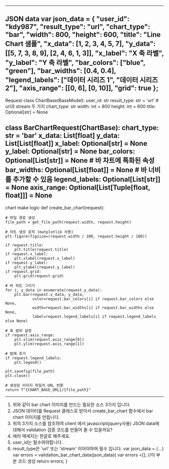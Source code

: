 --------------------------------------------
JSON data
var json_data = {
    "user_id": "kdy987",
    "result_type": "url",
    "chart_type": "bar",
    "width": 800,
    "height": 600,
    "title": "Line Chart 샘플",
    "x_data": [1, 2, 3, 4, 5, 7],
    "y_data": [[5, 7, 3, 8, 9], [2, 4, 6, 1, 3]],
    "x_label": "X 축 라벨",
    "y_label": "Y 축 라벨",
    "bar_colors": ["blue", "green"],
    "bar_widths": [0.4, 0.4],
    "legend_labels": ["데이터 시리즈 1", "데이터 시리즈 2"],
    "axis_range": [[0, 6], [0, 10]],
    "grid": true
};
------------------------------------------------
Request
class ChartBase(BaseModel):
    user_id: str
    result_type: str = 'url'  # url과 stream 두 가지
    chart_type: str
    width: int = 800
    height: int = 600
    title: Optional[str] = None

class BarChartRequest(ChartBase):
    chart_type: str = 'bar'
    x_data: List[float]
    y_data: List[List[float]]
    x_label: Optional[str] = None
    y_label: Optional[str] = None
    bar_colors: Optional[List[str]] = None  # 바 차트에 특화된 속성
    bar_widths: Optional[List[float]] = None  # 바 너비를 추가할 수 있음
    legend_labels: Optional[List[str]] = None
    axis_range: Optional[List[Tuple[float, float]]] = None
-------------------------------------------------
chart make logic
def create_bar_chart(request):
            
    # 파일 경로 생성
    file_path = get_file_path(request.width, request.height)

    # 차트 생성 로직 (matplotlib 사용)
    plt.figure(figsize=(request.width / 100, request.height / 100))

    if request.title:
        plt.title(request.title)
    if request.x_label:
        plt.xlabel(request.x_label)
    if request.y_label:
        plt.ylabel(request.y_label)
    if request.grid:
        plt.grid(request.grid)

    # 바 차트 그리기
    for i, y_data in enumerate(request.y_data):
        plt.bar(request.x_data, y_data, 
                color=request.bar_colors[i] if request.bar_colors else None,
                width=request.bar_widths[i] if request.bar_widths else None,
                label=request.legend_labels[i] if request.legend_labels else None)

    # 축 범위 설정
    if request.axis_range:
        plt.xlim(request.axis_range[0])
        plt.ylim(request.axis_range[1])

    # 범례 추가
    if request.legend_labels:
        plt.legend()

    plt.savefig(file_path)
    plt.close()

    # 생성된 이미지 파일의 URL 반환
    return f"{CHART_BASE_URL}/{file_path}"
----------------------------------------------
1. 위와 같이 bar chart 이미지를 만드는 필요한 소스 3가지 입니다.
2. JSON 데이터를 Request 클래스로 받아서 create_bar_chart  함수에서 bar chart 이미지를 만듭니다.
3. 위의 3가지 소스를 참조하여 client 에서 javascript(jquery사용) JSON data에 대해서 validation 검증 코드를 만들어 줄 수 있을까요?
4. 에러 메세지는 한글로 해주세요.
5. user_id는 필수여야합니다.
6. result_type은 'url'   또는 'stream'  이어야하며 필수 입니다.
var json_data = {...}
var errors = validation_bar_chart_data(json_data){
    var errors =[];
    //이 부분 코드 생성
    return errors;
}
